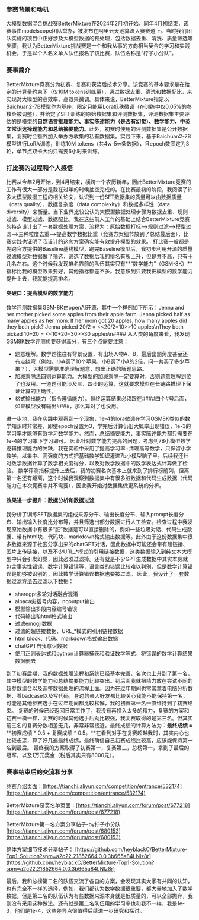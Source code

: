 ### 参赛背景和动机
大模型数据混合挑战赛BetterMixture在2024年2月初开始，同年4月初结束，该赛事由modelscope团队举办，被发布在阿里云天池算法大赛赛道上。当时我们团队实施的项目中正好涉及大模型数据的预处理，包括数据去重、清洗、质量筛选等步骤，我认为BetterMixture挑战赛是一个和我从事的方向相当契合的学习和实践机会，于是以个人名义单人队伍报名了该比赛，队伍名称是“柠子小分队”。
### 赛事简介
BetterMixture竞赛分为初赛、复赛和获奖后技术分享。该竞赛的基本要求是在给定的计算量约束下（仅10M tokens训练量），通过数据去重、清洗和数据配比，来实现对大模型的高效率、高效果微调。具体来说，BetterMixture指定以Baichuan2-7B模型作为基座，限定只能用Lora低秩微调（在训练中仅0.05%的参数会被调整），并给定了SFT训练的原始数据集和评测数据集，评测数据集主要评估的是模型的**自然语言推理能力、事实陈述能力（是否有幻觉）、数学能力、中英文常识选择题能力和总结摘要能力**。此外，初赛时使用的评测数据集是公开数据集，复赛时会额外加入举办方收集的私有数据集。实践下来，基于Baichuan2-7B模型进行LoRA训练，训练10M tokens（共4w-5w条数据），且epoch数固定为3轮，单节点双卡大约只需要6小时来训练。
### 打比赛的过程和个人感悟
比赛从今年2月开始，到4月结束，横跨一个农历新年，因此BetterMixture竞赛的工作有很大一部分是我在过年的时候抽空完成的。在比赛最初的阶段，我阅读了许多大模型数据工程的相关论文，认识到一份SFT数据集的质量可以由数据质量（data quality）、数据复杂度（data complexity）和数据多样性（data diversity）来衡量。当下业界比较公认的大模型数据处理步骤为数据去重、规则过滤、模型过滤、数据配比。我在这些前人工作的基础上结合BetterMixture竞赛的特点设计出了一套数据处理方案，流程为：原始数据打标—>规则过滤—>模型过滤—>三种粒度去重—>提高数学数据比重（竞赛方案细节放到了总结最后面），比赛实践也证明了我设计的这套方案确实能有效提升模型的效果。
打比赛一般都是先跑官方提供的Baseline基线模型，跑完Baseline模型后，我初步利用开源的质量过滤模型对数据做了筛选，筛选了数据后我的排名有所上升，但是并不高，只有十几名左右。这个时候我发现排名靠前的队伍其实只有**“数学能力”（GSM-8K）**指标比我的模型效果要好，其他指标都差不多。我意识到只要我把模型的数学能力提升上去，我就能提高排名。
#### 突破口：提高模型的数学能力
数学评测数据集GSM-8K由openAI开源，其中一个样例如下所示：Jenna and her mother picked some apples from their apple farm. Jenna picked half as many apples as her mom. If her mom got 20 apples, how many apples did they both pick?
Jenna picked 20/2 = <<20/2=10>>10 apples\nThey both picked 10+20 = <<10+20=30>>30 apples\n#### 
从人类的角度来看，我发现GSM8K数学评测想要获得高分，有三个点需要注意：

- 题意理解。数学题往往有背景设置，有出场人物A、B，最后出题角度甚至还有点绕弯（例如，小A买了10个苹果，小B买了小A的2倍，问一共买了多少苹果？），大模型需要准确理解题意，想出正确的解题思路。
- 加减乘除法四则运算能力。大模型的加减乘除一定要算对，否则题意理解到位了也没用。一道题可能涉及三、四步的运算，这就要求模型在长链路推理下保证计算的正确性。
- 格式输出能力（指令遵循能力）。最终运算结果必须跟在####四个#号后面，如果模型没有输出####，那么算对了也没用。

进一步地，我在实践中观察到一个现象，1e-4的lora微调在学习GSM8K类似的数学知识时非常差，即使epoch设置为3，学完后计算仍旧大概率出现错误，1e-3的学习率才能够有效学习数学能力。然而，总结摘要能力、事实陈述能力都只需要在1e-4的学习率下学习即可。
因此针对数学能力提高的问题，考虑到7B小模型数学逻辑推理能力的欠缺，我在实验中采用了提高学习率+清理高等数学，只保留小学数学，以集中、高强度的方式把基础数学知识灌进7b小模型脑子里。后续我还针对数学数据计算了数学相关度得分，以及对数学数据中的数学表达式计算做了检验。
数学评测指标提升上去后，我的初赛名次基本上就来到了排行榜前列，但离第一名还有距离，这个时候我观察到数据集中有很多脏数据和代码生成数据（代码能力在本次竞赛中并不需要），因此我开始对数据集做更系统的分析。
#### 效果进一步提升：数据分析和数据过滤
我分析了训练SFT数据集的组成来源分布、输出长度分布、输入prompt长度分布、输出输入长度比分布等，并且筛选出部分数据进行人工检查。检查过程中我发现原始数据中有很多“脏”数据是可以直接删除的，例如一些垃圾对话、代码生成数据、带有html块、代码块、markdown格式输出数据等。此外由于这份数据集中很多数据来源于社区分享出来的chatGPT对话，因此数据中可能还会带有超链接、图片上传链接，以及不少URL_*模式的引用链接数据，这类数据输入到纯文本大模型中只会引发幻觉，因此必须过滤掉。还有就是不少GPT生成数据中其实本身就包含事实性错误、数学计算错误等，语言类的错误比较难以判别，但是数学计算错误是能够被识别的，因此数学计算错误数据也要被过滤。
因此，我设计了一套数据过滤方法去过滤以下数据：

- sharegpt多轮对话融合混淆
- alpaca尖括号内容<noinput>，nooutput输出
- 模型输出多段内容编号错误
- 代码输出和html格式输出
- 过滤emogji数据
- 过滤的超链接数据、URL_*模式的引用链接数据
- html block、代码、markdown格式输出数据
- chatGPT自我意识数据
- 使用正则表达式和python计算器捕获和验证数学等式，将错误的数学计算结果数据删去

到了初赛后期，我的数据处理流程和系统已经基本完善，名次也上升到了第一名，其中模型的数学能力和总结摘要能力比较突出。到后面我就把精力放在尝试不同的超参数组合以及调整数据处理的流程上面。因为在过年期间也常常拿着电脑分析数据、看badcase以及写代码，身边的亲人好友都比较关心我能不能保持第一名，可能是其他参赛选手在过年期间都比较松懈，我的初赛第一名一直维持到了初赛结束。
复赛的时候已经返回日常工作了，我没有再投入太多的精力，复赛的方案和初赛一模一样，复赛的时候其他选手后劲比较强，我复赛取得的是第三名。但其实前三名的复赛分数相差无几，非常非常接近。最终成绩的计算方法为：**最终成绩 =** **初赛成绩 * 0.5 + 复赛成绩 * 0.5。**在看到对手在复赛超越我时，其实内心也比较忐忑，算了好几遍最终成绩，最终确信自己初赛成绩比较高，应该能保持第一名到最后。
最终我的方案取得了初赛第一，复赛第三，总榜第一，拿到了最后的冠军，以及1万元奖金（税后其实只有8000元）。
### 赛事结束后的交流和分享
竞赛介绍页面：[https://tianchi.aliyun.com/competition/entrance/532174](https://tianchi.aliyun.com/competition/entrance/532174)

BetterMixture获奖名单页面：[https://tianchi.aliyun.com/forum/post/677218](https://tianchi.aliyun.com/forum/post/677218)

BetterMixture第一名方案分享帖子-by柠子小分队：[https://tianchi.aliyun.com/forum/post/680153](https://tianchi.aliyun.com/forum/post/680153)

整体方案细节技术分享帖子：
[https://github.com/heyblackC/BetterMixture-Top1-Solution?spm=a2c22.21852664.0.0.3b665a84LNlz8r](https://github.com/heyblackC/BetterMixture-Top1-Solution?spm=a2c22.21852664.0.0.3b665a84LNlz8r)

最后，我和总榜第二名的队伍交流了各自的方案，会发现其实大家有共同的认知，也有完全不一样的选择，例如，我们都认为数学数据很重要，都大量地加入了数学数据。但是第二名的队伍认为有些数据来源本身就是低质量的，可以全部抛弃，我则没有采用这种做法。还有就是第二名队伍用的学习率也和我不一样，我是1e-3，他们是1e-4，这些差异点很值得后续进一步研究和探讨。
